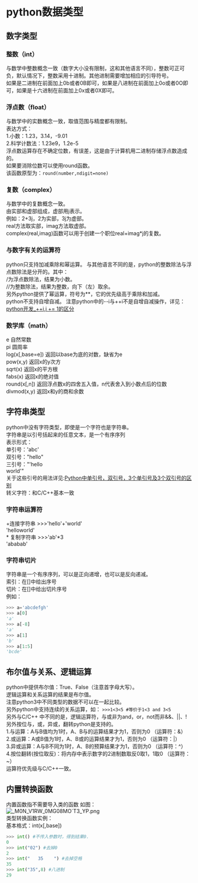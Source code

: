 # python数据类型
## 数字类型
### 整数（int）
与数学中整数概念一致（数字大小没有限制，这和其他语言不同），整数可正可负，默认情况下，整数采用十进制。其他进制需要增加相应的引导符号。  
如果是二进制在前面加上0b或者0B即可，如果是八进制在前面加上0o或者0O即可，如果是十六进制在前面加上0x或者0X即可。  
### 浮点数（float）
与数学中的实数概念一致，取值范围与精度都有限制。  
表达方式：  
1.小数：1.23，3.14，-9.01  
2.科学计数法：1.23e9，1.2e-5  
浮点数运算存在不确定位数，有误差，这是由于计算机用二进制存储浮点数造成的。  
如果要消除位数可以使用round函数。  
该函数原型为：`round(number,ndigit=none)`  
### 复数（complex）
与数学中的复数概念一致。  
由实部和虚部组成，虚部用j表示。  
例如：2+3j，2为实部，3j为虚部。  
real方法取实部，imag方法取虚部。  
complex(real,imag)函数可以用于创建一个职位real+imag*j的复数。  
### 与数字有关的运算符  
python只支持加减乘除和幂运算。
与其他语言不同的是，python的整数除法与浮点数除法是分开的。其中：  
/为浮点数除法，结果为小数。  
//为整数除法，结果为整数，向下（左）取余。  
另外python提供了幂运算，符号为**，它的优先级高于乘除和加减。  
python不支持自增自减。
注意python中的--i与++i不是自增自减操作，详见：[python开发_++i,i += 1的区分](https://www.cnblogs.com/hongten/p/hongten_python_operate.html
)
### 数学库（math）
e 自然常数  
pi 圆周率  
log(x[,base=e]) 返回以base为底的对数，缺省为e  
pow(x,y) 返回x的y次方    
sqrt(x) 返回x的平方根    
fabs(x) 返回x的绝对值  
round(x[,n]) 返回浮点数x的四舍五入值，n代表舍入到小数点后的位数  
divmod(x,y) 返回x和y的商和余数  
## 字符串类型
python中没有字符类型，即使是一个字符也是字符串。  
字符串是以引号括起来的任意文本，是一个有序序列  
表示形式：  
单引号：'abc'  
双引号："hello"  
三引号："'hello  
	world'"  
关于这些引号的用法详见:[Python中单引号，双引号，3个单引号及3个双引号的区别](https://blog.csdn.net/woainishifu/article/details/76105667)  
转义字符：和C/C++基本一致
### 字符串运算符
+连接字符串 \>>>'hello'+'world'  
'helloworld'  
\* 复制字符串 \>>>'ab'*3  
'ababab'    
### 字符串切片  
字符串是一个有序序列，可以是正向递增，也可以是反向递减。  
索引：在[]中给出序号  
切片：在[]中给出切片序号  
例如：  
```python
>>> a='abcdefgh'
>>> a[0]
'a'
>>> a[-8]
'a'
>>> a[1]
'b'
>>> a[1:5]
'bcde'
```
## 布尔值与关系、逻辑运算
python中提供布尔值：True、False（注意首字母大写）。  
逻辑运算和关系运算的结果是布尔值。  
注意python3中不同类型的数据不可以在一起比较。  
另外python中支持连续的关系运算，如：
`>>>1<3<5 #等价于1<3 and 3<5`  
另外与C/C++ 中不同的是，逻辑运算符，与或非为and，or，not而非&&、||、!  
另外按位与，或，异或，翻转python是支持的。  
1.与运算：A与B值均为1时，A、B与的运算结果才为1，否则为0 （运算符：&）  
2.或运算：A或B值为1时，A、B或的运算结果才为1，否则为0  （运算符：|）  
3.异或运算：A与B不同为1时，A、B的预算结果才为1，否则为0  （运算符：^）  
4.按位翻转(按位取反)：将内存中表示数字的2进制数取反0取1，1取0 （运算符：~）  
运算符优先级与C/C++一致。  
## 内置转换函数
内置函数指不需要导入类的函数
如图：  
![_M0N_V1RW_0MG08MO`T3_YP.png](https://i.loli.net/2019/10/07/u1flysvHAX2N7Oa.png)  
类型转换函数实例：  
基本格式：int(x[,base])  
```python
>>> int() #不传入参数时，得到结果0.
0
>>> int("02") #去掉0
2
>>> int("   35    ") #去掉空格
35
>>> int("35",8) #八进制
29
```
